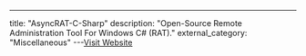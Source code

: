 ---
title: "AsyncRAT-C-Sharp"
description: "Open-Source Remote Administration Tool For Windows C# (RAT)."
external_category: "Miscellaneous"
---[Visit Website](https://github.com/NYAN-x-CAT/AsyncRAT-C-Sharp)

